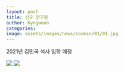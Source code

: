 ```yaml
---
layout: post
title: 신규 연구원
author: Kyngwoon
categories: 
image: assets/images/news/soomin/01/01.jpg
---
```

2021년 김민국 석사 입학 예정

<img src="{{site.baseurl}}/assets/images/news/soomin/01/01.jpg">
<img src="{{site.baseurl}}/assets/images/news/soomin/01/02.jpg">


